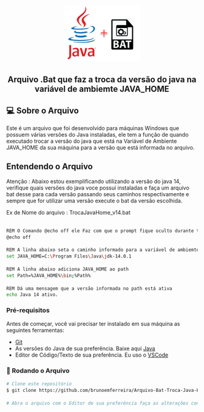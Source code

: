 <h1 align="center">
    <img alt="Logo Java Bat" width="200px" title="#LogoJavaBat" src="./assets/batjava.png" />
</h1>

<h2 align="center">Arquivo .Bat que faz a troca da versão do java na variável de ambiemte JAVA_HOME</h2>

## 💻 Sobre o Arquivo

Este é um arquivo que foi desenvolvido para máquinas Windows que possuem várias versões do Java instaladas, ele tem a função de quando executado trocar a versão do java que está na Variável de Ambiente JAVA_HOME da sua máquina para a versão que está informada no arquivo.

## Entendendo o Arquivo
Atenção : Abaixo estou exemplificando utilizando a versão do java 14, verifique quais versões do java voce possui instaladas e faça um arquivo bat desse para cada versão passando seus caminhos respectivamente e sempre que for utilizar uma versão execute o bat da versão escolhida. 

Ex de Nome do arquivo : TrocaJavaHome_v14.bat

````bash

REM O Comando @echo off ele Faz com que o prompt fique oculto durante toda execução
@echo off

REM A linha abaixo seta o caminho informado para a variável de ambiemte JAVA_HOME
set JAVA_HOME=C:\Program Files\Java\jdk-14.0.1

REM A linha abaixo adiciona JAVA_HOME ao path
set Path=%JAVA_HOME%\bin;%Path%

REM Dá uma mensagem que a versão informada no path está ativa
echo Java 14 ativo.

````

### Pré-requisitos

Antes de começar, você vai precisar ter instalado em sua máquina as seguintes ferramentas:
- [Git](https://git-scm.com)
- As versões do Java de sua preferência. Baixe aqui [Java](https://www.java.com/pt-BR/download/)
- Editor de Código/Texto de sua preferência. Eu uso o [VSCode](https://code.visualstudio.com/)


### 🎲 Rodando o Arquivo

```bash
# Clone este repositório
$ git clone https://github.com/brunoemferreira/Arquivo-Bat-Troca-Java-Home-no-Windows.git

# Abra o arquivo com o Editor de sua preferência faça as alterações conforme sua versão do Java, salve e é só executar :) 
```
